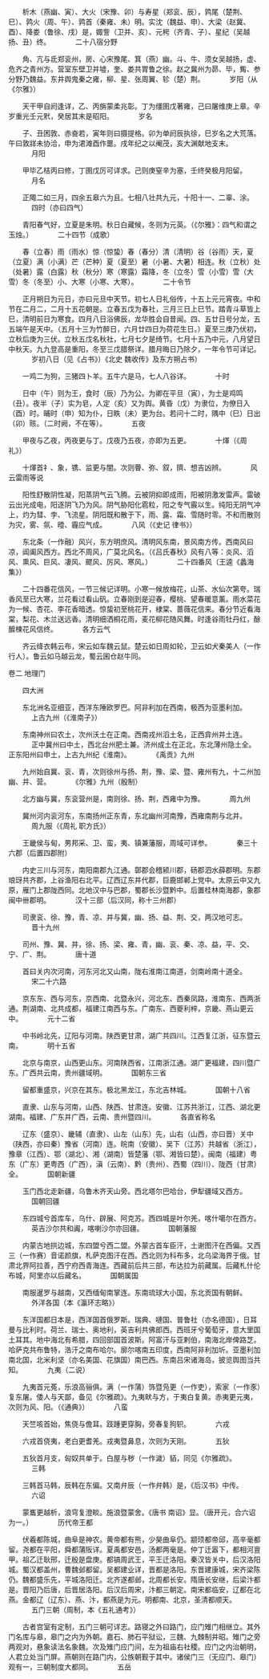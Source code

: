 <!-- { "loadSidebar": true } -->
　　析木（燕幽、寅）、大火（宋豫、卯）与寿星（郑衮、辰），鹑尾（楚荆、巳）、鹑火（周、午）、鹑首（秦雍、未）明。实沈（魏益、申）、大梁（赵冀、酉）、降娄（鲁徐、戌）是，娵訾（卫并、亥）、元枵（齐青、子）、星纪（吴越扬、丑）终。
　
　　二十八宿分野

　　角、亢与氐郑衮州，房、心宋豫尾、箕（燕）幽。斗、牛、须女吴越扬，虚、危齐之青州方。营室东壁卫并墟，奎、娄共胃鲁之徐。赵之冀州为昴、毕，觜、参分野乃魏益。东井舆鬼秦之雍，柳、星、张周翼、轸（楚）荆。
　
　　岁阳（从《尔雅》）

　　天干甲自阏逢详，乙、丙旃蒙柔兆彰。丁为缰圉戊著雍，己曰屠维庚上章。辛岁重光壬元黓，癸居其末是昭阳。
　
　　岁名

　　子、丑困敦、赤奋若，寅年则曰摄提格。卯为单阏辰执徐，巳岁名之大荒落。午曰敦牂未协洽，申为涒滩酉作噩。戌年纪之以阉茂，亥大渊献地支末。
　
　　月阳

　　甲毕乙桔丙曰修，丁圉戊厉可详求。己则庚窒辛为塞，壬终癸极月阳留。
　
　　月名

　　正陬二如三月，四余五皋六为且。七相八壮共九元，十阳十一、二辜、涂。
　
　　四时（亦曰四气）

　　青阳春气好，立夏是朱明。秋日白藏候，冬则为元英。（《尔雅》：四气和谓之玉烛。）
　
　　二十四节（成歌）

　　春（立春）雨（雨水）惊（惊蛰）春（春分）清（清明）谷（谷雨）天，夏（立夏）满（小满）芒（芒种）夏（夏至）暑（小暑、大暑）相连。秋（立秋）处（处暑）露（白露）秋（秋分）寒（寒露）霜降，冬（立冬）雪（小雪）雪（大雪）冬（冬至）小、大寒（小寒、大寒）。
　
　　二十令节

　　正月朔日为元日，亦曰元旦中天节。初七人日礼俗传，十五上元元宵夜。中和节在二月二，二月十五花朝是。立春五戊为春社，三月三日上巳节。踏青斗草皆上巳，清明前日为寒食。四月八日浴佛辰，龙华胜会自昔闻。四、五廿日号分龙，五五端午是天中。（五月十三为竹醉日，六月廿四日为荷花生日。）夏至三庚乃伏初，立秋后庚为三伏。立秋五戊名秋社，七月七夕是绮节。七月十五乃中元，八月望日中秋天。九九登高是重阳，冬至三戊腊祭详。腊月晦日乃除夕，一年令节可详记。
　
　　岁初八日（见《占书》）《北史 魏收传》及东方朔占书）

　　一鸡二为狗，三猪四卜羊。五牛六是马，七人八谷详。
　
　　十时

　　日中（午）则为王，食时（辰）乃为公。为卿在平旦（寅），为士是鸡鸣（丑）。夜半（子）实为皂，人定（亥）又为舆。黄昏（戊）为隶位，为僚日入（酉）时。晡时（申）知为仆，日眣（未）更为台。若问十二时，隅中（巳）日出（卯）赅。（二时阙，不在等）。
　
　　五夜

　　甲夜与乙夜，丙夜更与丁。戊夜乃五夜，亦即为五更。
　
　　十煇（《周礼》）

　　十煇首礻、象，镌、监更与闇。次则瞢、弥、叙，隮、想吉凶辨。
　
　　风云雷雨等说

　　阳性舒散阴性凝，阳蒸阴气云飞腾。云被阴抑即成雨，阳被阴激发雷声。雷破云出光成电，阳逐阴飞乃为风。阴气胁阳化雹粒，阳之专气霰以生。纯阳无阴气冲上，灼为彗、孛、飞流星。阴阳既和散于下，雨、露、霜、雪随时零。不和而散则为灾，雾、氛、曀、霾应气成。
　
　　八风（《史记 律书》）

　　东北条（一作融）风兴，东方明庶风。清明风东南，景风南方传。西南风曰凉，阊阖风西方。西北不周风，广莫北风名。（《吕氏春秋》风有八等：炎风、滔风、熏风、巨风、凄风、飂风、厉风、寒风。）
　
　　二十四番风（王逵《蠡海集》）

　　二十四番花信风，一节三候记详明。小寒一候放梅花，山茶、水仙次第夸。瑞香风至已大寒，兰花看过看山矾。立春刚到是迎春，樱桃、望春暖意薰。雨水菜花为一候、杏花、李花香暗透。惊蛰初至桃花开，棣棠、蔷薇花信来。春分节近看海棠，梨花、木兰送远香。清明细洒桐花雨，麦花柳花随风舞。时逢谷雨牡丹红，酴醿楝花风信终。
　
　　各方云气

　　齐云绛衣韩云布，宋云如车魏云鼠。楚云如日周如轮，卫云如犬秦美人（一作行人）。鲁云如马越云龙，蜀云囷仓赵牛同。




卷二 地理门


　　四大洲

　　东北洲名亚细亚，西洋东陲欧罗巴。阿非利加在西南，极西为亚墨利加。
　
　　上古九州（《淮南子》）

　　东南神州曰农土，次州沃土在正南。西南戎州滔土名，正西弇州并土连。
　
　　正中冀州曰中土，西北台州肥土兼。济州成土在正北，东北薄州隐土全。正东阳州曰申土，上古九州纪《淮南》。
　
　　《禹贡》九州

　　九州始自冀、衮、青，次则徐州与扬、荆，豫、梁、暨、雍州有九，十二州加幽、并、营。
　
　　《尔雅》九州（殷制）

　　北方幽与冀，东衮营州是，南则徐、扬、荆，西雍中为豫。
　
　　周九州

　　冀州河内衮河东，东南扬州正东青，东北幽州河南豫，西雍南荆与北并。
　
　　周九服（《周礼 职方氏》）

　　王畿侯与甸，男邦采、卫、蛮，夷、镇兼藩服，周域可详参。
　
　　秦三十六郡（后置四郡附）

　　内史三川与河东，南阳南郡九江通。鄣郡会稽颍川郡，砀郡泗水薛郡明。东郡琅玡共齐郡，上谷渔阳右北平。辽西辽东并代郡，巨鹿邯郸上党中。太原云中又九原，雁门上郡陇西同。北地汉中与巴郡，蜀郡长沙暨黔中。后置桂林南海郡，象郡闽中卌郡明。
　
　　汉十三部（后汉同，称十三州郡）

　　司隶衮、徐、豫，青、凉、并与冀，幽、扬、益、荆、交，两汉地可志。
　
　　晋十九州

　　司州、豫、冀、并，徐、扬、梁、雍、青，幽、衮、秦、凉、益，平、交、宁、广、荆。
　
　　唐十道

　　首曰关内次河南，河东河北又山南，陇右淮南江南道，剑南岭南十道全。
　
　　宋二十六路

　　京东东、西与河东，京西南、北暨永兴，河北东、西秦凤路，淮南东、西两浙通。荆湖南、北共成都，福建江南西与东。广南东、西夔利梓，京畿、燕山更云中。
　
　　元十二省

　　中书岭北先，辽阳与河南。陕西更甘肃，湖广共四川。江西复江浙，征东暨云南。
　
　　明十五省

　　北京与南京，山西更山东。河南陕西省，江南浙江通。湖广更福建，四川暨广东。广西共云南，贵州疆域明。
　
　　国朝东三省

　　留都重盛京，兴京在其东。极北黑龙江，东北吉林城。
　
　　国朝十八省

　　直隶、山东与河南，山西、陕西、甘肃连。安徽、江苏共浙江，江西、湖北更湖南。福建、广东并广西，云南、贵州暨四川。
　
　　各直省称名

　　辽东（盛京）、畿辅（直隶）、山左（山东）先，山右（山西，亦曰晋）关中（陕西，亦曰秦）豫省（河南）连。皖南（安徽）、吴下（江苏）共越省（浙江），豫章（江西）、鄂（湖北）、湘（湖南）皆楚藩（鄂、湘皆曰楚）。闽南（福建）粤东（广东）更粤西（广西），滇（云南）、黔（贵州）、西蜀（四川）、陇西（甘肃）全。
　
　　国朝新疆

　　玉门西北走新疆，乌鲁木齐天山旁。西北塔尔巴哈台，伊犁疆域又西方。
　
　　国朝回疆

　　东四城兮首库车，乌什、辟展、阿克苏。西四城是叶尔羌，喀什噶尔在西方。
　
　　英吉沙尔共和阗，喀喇沙尔亦回疆。
　
　　国朝藩服

　　内蒙古地拱边城，东四盟兮西二盟。外蒙古首车臣汗，土谢图汗在西偏。又西三（一作赛）音诺颜旗，札萨克图汗在西。西北则为科布多，北乌梁海界于俄。甘肃北界阿拉善，西宁府西青海连。西藏前后共三部，布达拉为前藏属。后藏札什伦布城，阿里亦以后藏名。
　
　　国朝属国

　　南服暹罗与越南，又西缅甸南掌连。东南琉球大小国，东北贡国有朝鲜。
　
　　外洋各国（本《瀛环志略》）

　　东洋国都日本是，西洋国首俄罗斯。瑞典、嗹国、普鲁社（亦名德国），日耳曼与比利时。荷兰、瑞士、奥地利，英吉利共佛郎西。西班牙兮葡萄牙，意大里国土耳其。地中海北有希腊，四回部国首波斯。阿富汗与亚剌伯，南海北岸俾路芝。哈萨克共布鲁特，浩汗之南布哈尔。廓尔喀南五印度，西南阿非利加圻。亚墨利加南北国，北米利坚（亦名美国、花旗国）南巴西。东南吕宋诸海岛，披览舆图当共知。
　
　　九夷（二说）

　　九夷首元菟，乐浪高骊俱。满（一作蒲）饰暨凫更（一作吏），索家（一作豕）复东屠。倭人与天鄙，备见《尔雅疏》。九夷畎与方，于夷白复黄。赤夷更元夷，次则为风、阳。（《通典》）
　
　　八蛮

　　天竺咳首始，焦侥与儋耳。跂踵更穿胸，旁春复狗轵。
　
　　六戎

　　六戎首侥夷，老白更耆羌。戎夷暨鼻息，次则为天刚。
　
　　五狄

　　五狄首月支，匈奴共单于。白屋与秽（一作濊）貊，同见《尔雅疏》。
　
　　三韩

　　三韩首马韩，辰韩在东偏。又南弁辰（一作弁韩）是，《后汉书》中传。
　
　　六诏

　　蒙巂更越析，浪穹复澄睒。施浪暨蒙舍。《唐书 南诏》显。（唐开元，合六诏为一。）
　
　　历代帝王都

　　伏羲都陈城，曲阜是神农。黄帝都有熊，少昊曲阜仍。颛顼都帝邱，高辛毫都留。尧都在平阳，舜都蒲阪详。夏禹都安邑，汤都两毫是。仲丁迁嚣下，都相河亶甲。祖乙迁耿邢，迁殷是盘庚。都镐周武王，平王迁洛阳。秦汉皆关中，后汉洛阳城。蜀汉都盖州，曹魏邺都留。吴都建业详，晋都是洛阳。东晋建康城，宋齐梁陈仍。魏都盛乐先，平城洛阳迁。北齐遂都邺，北周都长安。隋唐长安继，后梁汴都是。晋阳乃后唐，后晋居洛阳。后汉后周宋，汴都三朝定。南宋都临安，辽都在北燕。金都辽（辽东）、燕、汴，都燕是为元。明都南、北京，圣清都顺天。
　
　　五门三朝（周制，本《五礼通考》）

　　古者宫室有定制，五门三朝可详志。路寝之外曰路门，应门雉门相继立。其外门名库与皋，皋门之内为外朝。嘉石、肺石平狱讼，三魏、九棘制并昭。雉门之旁两观对，悬象读法名象魏。次及雉门应门间，左为祖庙右社稷。应门之内治朝明，人君立处当门屏。燕朝则在路门内，公族朝觐于其中。诸侯门三（无应门、皋门）观有一，三朝制度大都同。
　
　　五岳

